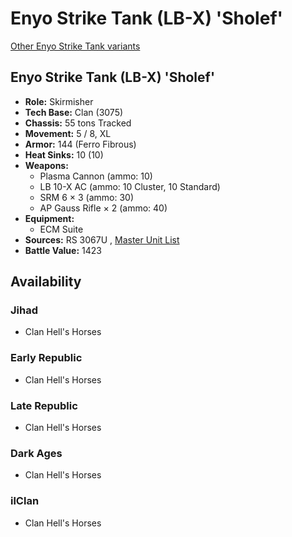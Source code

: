 # Enyo Strike Tank (LB-X) 'Sholef' 

[Other Enyo Strike Tank variants](../enyo_strike_tank.md) 

## Enyo Strike Tank (LB-X) 'Sholef' 

- **Role:** Skirmisher 
- **Tech Base:** Clan (3075) 
- **Chassis:** 55 tons Tracked 
- **Movement:** 5 / 8, XL 
- **Armor:** 144 (Ferro Fibrous) 
- **Heat Sinks:** 10 (10) 
- **Weapons:** 
  - Plasma Cannon (ammo: 10) 
  - LB 10-X AC (ammo: 10 Cluster, 10 Standard) 
  - SRM 6 × 3 (ammo: 30) 
  - AP Gauss Rifle × 2 (ammo: 40) 
- **Equipment:** 
  - ECM Suite 
- **Sources:** RS 3067U , [Master Unit List](http://masterunitlist.info/Unit/Details/5732) 
- **Battle Value:** 1423 

## Availability 

### Jihad 

- Clan Hell's Horses 

### Early Republic 

- Clan Hell's Horses 

### Late Republic 

- Clan Hell's Horses 

### Dark Ages 

- Clan Hell's Horses 

### ilClan 

- Clan Hell's Horses 

